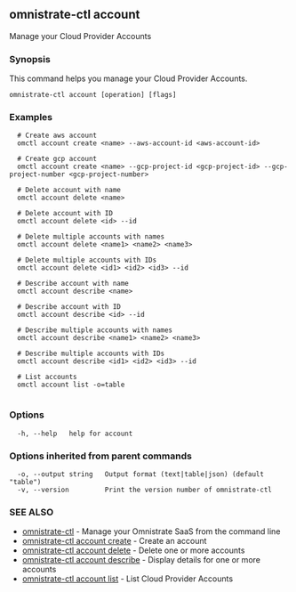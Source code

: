 ## omnistrate-ctl account

Manage your Cloud Provider Accounts

### Synopsis

This command helps you manage your Cloud Provider Accounts.

```
omnistrate-ctl account [operation] [flags]
```

### Examples

```
  # Create aws account
  omctl account create <name> --aws-account-id <aws-account-id>

  # Create gcp account
  omctl account create <name> --gcp-project-id <gcp-project-id> --gcp-project-number <gcp-project-number>

  # Delete account with name
  omctl account delete <name>

  # Delete account with ID
  omctl account delete <id> --id

  # Delete multiple accounts with names
  omctl account delete <name1> <name2> <name3>

  # Delete multiple accounts with IDs
  omctl account delete <id1> <id2> <id3> --id

  # Describe account with name
  omctl account describe <name>

  # Describe account with ID
  omctl account describe <id> --id
  
  # Describe multiple accounts with names
  omctl account describe <name1> <name2> <name3>

  # Describe multiple accounts with IDs
  omctl account describe <id1> <id2> <id3> --id

  # List accounts
  omctl account list -o=table


```

### Options

```
  -h, --help   help for account
```

### Options inherited from parent commands

```
  -o, --output string   Output format (text|table|json) (default "table")
  -v, --version         Print the version number of omnistrate-ctl
```

### SEE ALSO

* [omnistrate-ctl](omnistrate-ctl.md)	 - Manage your Omnistrate SaaS from the command line
* [omnistrate-ctl account create](omnistrate-ctl_account_create.md)	 - Create an account
* [omnistrate-ctl account delete](omnistrate-ctl_account_delete.md)	 - Delete one or more accounts
* [omnistrate-ctl account describe](omnistrate-ctl_account_describe.md)	 - Display details for one or more accounts
* [omnistrate-ctl account list](omnistrate-ctl_account_list.md)	 - List Cloud Provider Accounts

